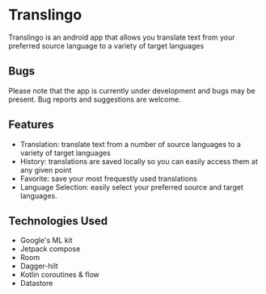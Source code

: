 # Translingo
Translingo is an android app that allows you translate text from your preferred source language to a variety of target languages

## Bugs
Please note that the app is currently under development and bugs may be present. Bug reports and suggestions are welcome.

## Features
* Translation: translate text from a number of source languages to a variety of target languages
* History: translations are saved locally so you can easily access them at any given point
* Favorite: save your most frequestly used translations 
* Language Selection: easily select your preferred source and target languages.

## Technologies Used
* Google's ML kit
* Jetpack compose
* Room
* Dagger-hilt
* Kotlin coroutines & flow
* Datastore

